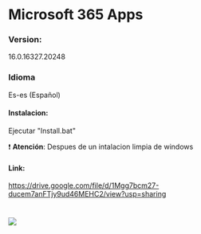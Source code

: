 # Microsoft 365 Apps

### Version:
16.0.16327.20248

### Idioma
Es-es (Español)

#### Instalacion:
Ejecutar "Install.bat"

:exclamation: **Atención**: Despues de un intalacion limpia de windows

#### Link:
https://drive.google.com/file/d/1Mgg7bcm27-ducem7anFTjy9ud46MEHC2/view?usp=sharing

# <img src="https://github.com/wernser412/Office_365/raw/main/2023-04-30_204705.png">

